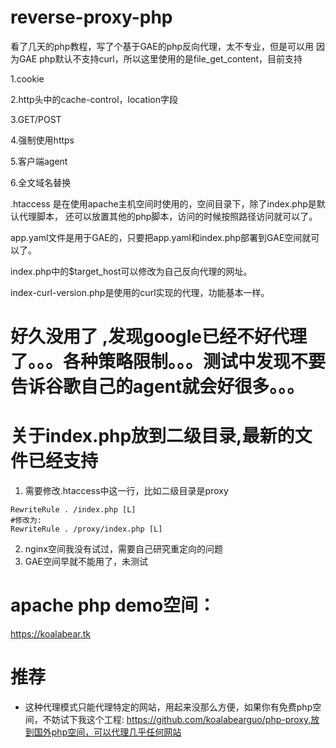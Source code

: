 # reverse-proxy-php
看了几天的php教程，写了个基于GAE的php反向代理，太不专业，但是可以用
因为GAE php默认不支持curl，所以这里使用的是file_get_content，目前支持

1.cookie

2.http头中的cache-control，location字段

3.GET/POST

4.强制使用https

5.客户端agent

6.全文域名替换

.htaccess 是在使用apache主机空间时使用的，空间目录下，除了index.php是默认代理脚本，
还可以放置其他的php脚本，访问的时候按照路径访问就可以了。

app.yaml文件是用于GAE的，只要把app.yaml和index.php部署到GAE空间就可以了。

index.php中的$target_host可以修改为自己反向代理的网址。

index-curl-version.php是使用的curl实现的代理，功能基本一样。

# 好久没用了 ,发现google已经不好代理了。。。各种策略限制。。。测试中发现不要告诉谷歌自己的agent就会好很多。。。

# 关于index.php放到二级目录,最新的文件已经支持
1. 需要修改.htaccess中这一行，比如二级目录是proxy
```
RewriteRule . /index.php [L]
#修改为:
RewriteRule . /proxy/index.php [L]
```
2. nginx空间我没有试过，需要自己研究重定向的问题
3. GAE空间早就不能用了，未测试

# apache php demo空间：

https://koalabear.tk

# 推荐
- 这种代理模式只能代理特定的网站，用起来没那么方便，如果你有免费php空间，不妨试下我这个工程:
https://github.com/koalabearguo/php-proxy,放到国外php空间，可以代理几乎任何网站

